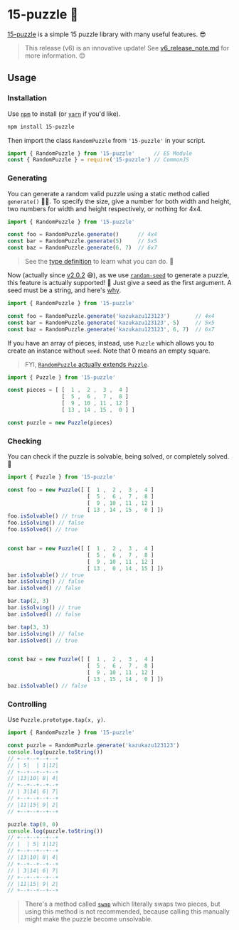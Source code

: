 # 15-puzzle 🧩
[15-puzzle](https://github.com/HiraginoYuki/15-puzzle) is a simple 15 puzzle library with many useful features. 😎
> This release (v6) is an innovative update! See [v6_release_note.md](about:blank) for more information. 😊

## Usage

### Installation
Use [`npm`](https://docs.npmjs.com/) to install (or [`yarn`](https://yarnpkg.com/) if you'd like).
```bash
npm install 15-puzzle
```
Then import the class `RandomPuzzle` from `'15-puzzle'` in your script.
```js
import { RandomPuzzle } from '15-puzzle'      // ES Module
const { RandomPuzzle } = require('15-puzzle') // CommonJS
```

### Generating

You can generate a random valid puzzle using a static method called `generate()` 🎰✨.
To specify the size, give a number for both width and height, two numbers for width and height respectively, or nothing for 4x4.
```js
import { RandomPuzzle } from '15-puzzle'

const foo = RandomPuzzle.generate()      // 4x4
const bar = RandomPuzzle.generate(5)     // 5x5
const baz = RandomPuzzle.generate(6, 7)  // 6x7
```

> See the [type definition](https://github.com/HiraginoYuki/15-puzzle/blob/52e012ac70c9d4b58cba22daeee2220809205574/src/random_puzzle.ts#L36-L41) to learn what you can do. 🧐

Now (actually since [v2.0.2](https://github.com/HiraginoYuki/15-puzzle/blob/d20e8fa0f415b9313d8b6fc4d8cc670b019e3bec/package.json#L24-L25) 😅), as we use [`random-seed`](https://www.npmjs.com/package/random-seed) to generate a puzzle, this feature is actually supported! 🎉
Just give a seed as the first argument. A seed must be a string, and here's [why](https://github.com/HiraginoYuki/15-puzzle/blob/52e012ac70c9d4b58cba22daeee2220809205574/src/random_puzzle.ts#L27).
```js
import { RandomPuzzle } from '15-puzzle'

const foo = RandomPuzzle.generate('kazukazu123123')        // 4x4
const bar = RandomPuzzle.generate('kazukazu123123', 5)     // 5x5
const baz = RandomPuzzle.generate('kazukazu123123', 6, 7)  // 6x7
```

If you have an array of pieces, instead, use `Puzzle` which allows you to create an instance without `seed`. Note that 0 means an empty square.
> FYI, [`RandomPuzzle` actually extends `Puzzle`](https://github.com/HiraginoYuki/15-puzzle/blob/52e012ac70c9d4b58cba22daeee2220809205574/src/random_puzzle.ts#L16). <br>
```js
import { Puzzle } from '15-puzzle'

const pieces = [ [  1 ,  2 ,  3 ,  4 ]
                 [  5 ,  6 ,  7 ,  8 ]
                 [  9 , 10 , 11 , 12 ]
                 [ 13 , 14 , 15 ,  0 ] ]

const puzzle = new Puzzle(pieces)
```

### Checking

You can check if the puzzle is solvable, being solved, or completely solved. 🧐
```js
import { Puzzle } from '15-puzzle'

const foo = new Puzzle([ [  1 ,  2 ,  3 ,  4 ]
                         [  5 ,  6 ,  7 ,  8 ]
                         [  9 , 10 , 11 , 12 ]
                         [ 13 , 14 , 15 ,  0 ] ])
foo.isSolvable() // true
foo.isSolving() // false
foo.isSolved() // true


const bar = new Puzzle([ [  1 ,  2 ,  3 ,  4 ]
                         [  5 ,  6 ,  7 ,  8 ]
                         [  9 , 10 , 11 , 12 ]
                         [ 13 ,  0 , 14 , 15 ] ])
bar.isSolvable() // true
bar.isSolving() // false
bar.isSolved() // false

bar.tap(2, 3)
bar.isSolving() // true
bar.isSolved() // false

bar.tap(3, 3)
bar.isSolving() // false
bar.isSolved() // true


const baz = new Puzzle([ [  1 ,  2 ,  3 ,  4 ]
                         [  5 ,  6 ,  7 ,  8 ]
                         [  9 , 10 , 11 , 12 ]
                         [ 13 , 15 , 14 ,  0 ] ])
baz.isSolvable() // false
```

### Controlling

Use `Puzzle.prototype.tap(x, y)`.
```js
import { RandomPuzzle } from '15-puzzle'

const puzzle = RandomPuzzle.generate('kazukazu123123')
console.log(puzzle.toString())
// +--+--+--+--+
// | 5|  | 1|12|
// +--+--+--+--+
// |13|10| 8| 4|
// +--+--+--+--+
// | 3|14| 6| 7|
// +--+--+--+--+
// |11|15| 9| 2|
// +--+--+--+--+

puzzle.tap(0, 0)
console.log(puzzle.toString())
// +--+--+--+--+
// |  | 5| 1|12|
// +--+--+--+--+
// |13|10| 8| 4|
// +--+--+--+--+
// | 3|14| 6| 7|
// +--+--+--+--+
// |11|15| 9| 2|
// +--+--+--+--+
```

> There's a method called [`swap`](https://github.com/HiraginoYuki/15-puzzle/blob/52e012ac70c9d4b58cba22daeee2220809205574/src/grid.ts#L70-L77) which literally swaps two pieces, but using this method is not recommended, because calling this manually might make the puzzle become unsolvable.
